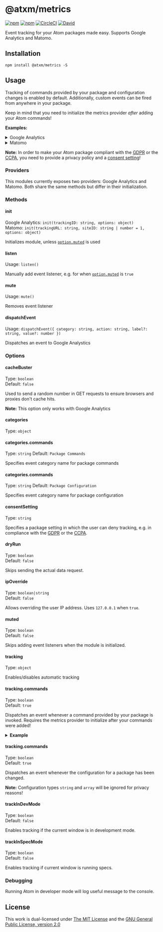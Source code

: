# @atxm/metrics

[![npm](https://flat.badgen.net/npm/license/@atxm/metrics)](https://www.npmjs.org/package/@atxm/metrics)
[![npm](https://flat.badgen.net/npm/v/@atxm/metrics)](https://www.npmjs.org/package/@atxm/metrics)
[![CircleCI](https://flat.badgen.net/circleci/github/a-t-x-m/metrics)](https://circleci.com/gh/a-t-x-m/metrics)
[![David](https://flat.badgen.net/david/dep/a-t-x-m/metrics)](https://david-dm.org/a-t-x-m/metrics)

Event tracking for your Atom packages made easy. Supports Google Analytics and Matomo.

## Installation

`npm install @atxm/metrics -S`

## Usage

Tracking of commands provided by your package and configuration changes is enabled by default. Additionally, custom events can be fired from anywhere in your package.

Keep in mind that you need to initialize the metrics provider *after* adding your Atom commands!

**Examples:**

<details>
<summary>Google Analytics</summary>

```js
import { Analytics as Metrics } from '@atxm/metrics';

export async function activate() {
  // Initialize metrics provider
  await Metrics.init('UA-XXXX-Y');

  // Dispatch custom event
  Metrics.dispatchEvent({
    category: 'Demo',
    action: 'Package activated!'
  });
};
```
</details>

<details>
<summary>Matomo</summary>

```js
import { Matomo as Metrics } from '@atxm/metrics';

export async function activate() {
  // Initialize metrics provider
  const trackingUrl = 'https://url.to/matomo.php';
  const siteId = '123';
  await Metrics.init(trackingUrl, siteId)

  // Dispatch custom event
  Metrics.dispatchEvent({
    category: 'Demo',
    action: 'Package activated!'
  });
}
```
</details>

**Note:** In order to make your Atom package compliant with the [GDPR][gdpr] or the [CCPA][ccpa], you need to provide a privacy policy and a [consent setting](#consentSetting)!

### Providers

This modules currently exposes two providers: Google Analytics and Matomo. Both share the same methods but differ in their initialization.

### Methods

#### init

Google Analytics: `init(trackingID: string, options: object)`  
Matomo: `init(trackingURL: string, siteID: string | number = 1, options: object)`  

Initializes module, unless [`option.muted`](#muted) is used

#### listen

Usage: `listen()`

Manually add event listener, e.g. for when [`option.muted`](#muted) is `true`

#### mute

Usage: `mute()`

Removes event listener

#### dispatchEvent

Usage: `dispatchEvent({ category: string, action: string, label?: string, value?: number })`

Dispatches an event to Google Analystics

### Options

#### cacheBuster

Type: `boolean`  
Default: `false`  

Used to send a random number in GET requests to ensure browsers and proxies don't cache hits.

**Note:** This option only works with Google Analytics

#### categories

Type: `object`  

#### categories.commands

Type: `string` 
Default: `Package Commands`  

Specifies event category name for package commands

#### categories.commands

Type: `string` 
Default: `Package Configuration`  

Specifies event category name for package configuration

#### consentSetting

Type: `string`  

Specifies a package setting in which the user can deny tracking, e.g. in compliance with the [GDPR][gdpr] or the [CCPA][ccpa].

#### dryRun

Type: `boolean`  
Default: `false`  

Skips sending the actual data request.

#### ipOverride

Type: `boolean|string`  
Default: `false`  

Allows overriding the user IP address. Uses `127.0.0.1` when `true`.

#### muted

Type: `boolean`  
Default: `false`  

Skips adding event listeners when the module is initialized.

#### tracking

Type: `object`  

Enables/disables automatic tracking

#### tracking.commands

Type: `boolean`  
Default: `true`  

Dispatches an event whenever a command provided by your package is invoked. Requires the metrics provider to initialize after your commands were added!

<details>
<summary><strong>Example</strong></summary>

```js
import { Analytics as Metrics } from '@atxm/metrics';

export async function activate() {
  // First, register commands
  subscriptions.add(
    atom.commands.add('atom-workspace', {
      'demo:log-to-console': () => {
        console.log('Demo time');
      }
    })
  );

  // Next, initialize metrics provider
  await Metrics.init('UA-XXXXXX-Y');
};
```
</details>

#### tracking.commands

Type: `boolean`  
Default: `true`  

Dispatches an event whenever the configuration for a package has been changed.

**Note:** Configuration types `string` and `array` will be ignored for privacy reasons!

#### trackInDevMode

Type: `boolean`  
Default: `false`  

Enables tracking if the current window is in development mode.

#### trackInSpecMode

Type: `boolean`  
Default: `false`  

Enables tracking if current window is running specs.

### Debugging

Running Atom in developer mode will log useful message to the console.

## License

This work is dual-licensed under [The MIT License](https://opensource.org/licenses/MIT) and the [GNU General Public License, version 2.0](https://opensource.org/licenses/GPL-2.0)

[gdpr]: https://www.wikiwand.com/en/General_Data_Protection_Regulation
[ccpa]: https://www.wikiwand.com/en/California_Consumer_Privacy_Act
